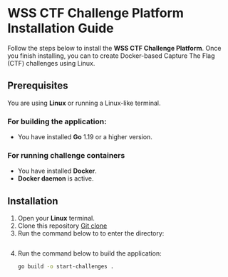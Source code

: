 # WSS CTF Challenge Platform Installation Guide
Follow the steps below to install the **WSS CTF Challenge Platform**. Once you finish installing, you can to create Docker-based Capture The Flag (CTF) challenges using Linux. 

## Prerequisites
You are using **Linux** or running a Linux-like terminal.
### For building the application: 
- You have installed  **Go** 1.19 or a higher version.
### For running challenge containers
- You have installed **Docker**. 
- **Docker daemon** is active.


## Installation

1. Open your **Linux** terminal.
2. Clone this repository [Git clone](https://github.com/jp-ag/wss-ctf.git 'Git clone')
3. Run the command below to to enter the directory:
   ```cd wss-ctf
   ```
4. Run the command below to build the application:
   ```bash
   go build -o start-challenges .
   ```
